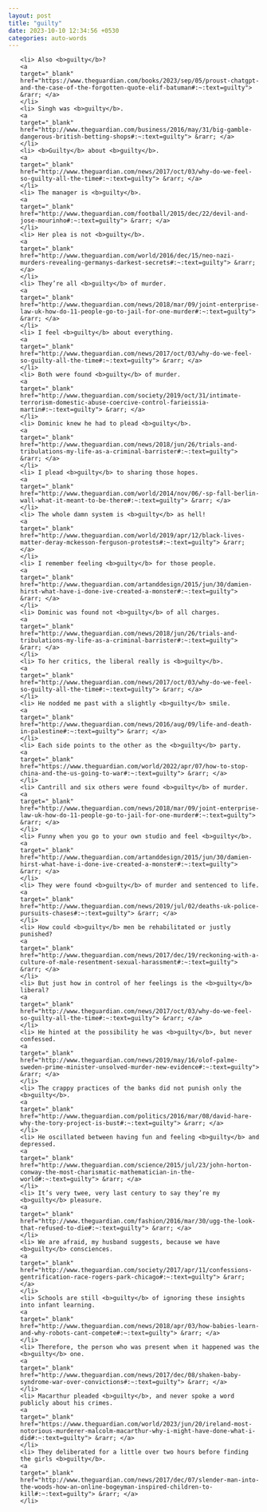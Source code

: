 ```yaml
---
layout: post
title: "guilty"
date: 2023-10-10 12:34:56 +0530
categories: auto-words
---
```

<ol>

    <li> Also <b>guilty</b>?
    <a 
    target="_blank" 
    href="https://www.theguardian.com/books/2023/sep/05/proust-chatgpt-and-the-case-of-the-forgotten-quote-elif-batuman#:~:text=guilty"> &rarr; </a>
    </li>
    <li> Singh was <b>guilty</b>.
    <a 
    target="_blank" 
    href="http://www.theguardian.com/business/2016/may/31/big-gamble-dangerous-british-betting-shops#:~:text=guilty"> &rarr; </a>
    </li>
    <li> <b>Guilty</b> about <b>guilty</b>.
    <a 
    target="_blank" 
    href="http://www.theguardian.com/news/2017/oct/03/why-do-we-feel-so-guilty-all-the-time#:~:text=guilty"> &rarr; </a>
    </li>
    <li> The manager is <b>guilty</b>.
    <a 
    target="_blank" 
    href="http://www.theguardian.com/football/2015/dec/22/devil-and-jose-mourinho#:~:text=guilty"> &rarr; </a>
    </li>
    <li> Her plea is not <b>guilty</b>.
    <a 
    target="_blank" 
    href="http://www.theguardian.com/world/2016/dec/15/neo-nazi-murders-revealing-germanys-darkest-secrets#:~:text=guilty"> &rarr; </a>
    </li>
    <li> They’re all <b>guilty</b> of murder.
    <a 
    target="_blank" 
    href="http://www.theguardian.com/news/2018/mar/09/joint-enterprise-law-uk-how-do-11-people-go-to-jail-for-one-murder#:~:text=guilty"> &rarr; </a>
    </li>
    <li> I feel <b>guilty</b> about everything.
    <a 
    target="_blank" 
    href="http://www.theguardian.com/news/2017/oct/03/why-do-we-feel-so-guilty-all-the-time#:~:text=guilty"> &rarr; </a>
    </li>
    <li> Both were found <b>guilty</b> of murder.
    <a 
    target="_blank" 
    href="http://www.theguardian.com/society/2019/oct/31/intimate-terrorism-domestic-abuse-coercive-control-farieissia-martin#:~:text=guilty"> &rarr; </a>
    </li>
    <li> Dominic knew he had to plead <b>guilty</b>.
    <a 
    target="_blank" 
    href="http://www.theguardian.com/news/2018/jun/26/trials-and-tribulations-my-life-as-a-criminal-barrister#:~:text=guilty"> &rarr; </a>
    </li>
    <li> I plead <b>guilty</b> to sharing those hopes.
    <a 
    target="_blank" 
    href="http://www.theguardian.com/world/2014/nov/06/-sp-fall-berlin-wall-what-it-meant-to-be-there#:~:text=guilty"> &rarr; </a>
    </li>
    <li> The whole damn system is <b>guilty</b> as hell!
    <a 
    target="_blank" 
    href="http://www.theguardian.com/world/2019/apr/12/black-lives-matter-deray-mckesson-ferguson-protests#:~:text=guilty"> &rarr; </a>
    </li>
    <li> I remember feeling <b>guilty</b> for those people.
    <a 
    target="_blank" 
    href="http://www.theguardian.com/artanddesign/2015/jun/30/damien-hirst-what-have-i-done-ive-created-a-monster#:~:text=guilty"> &rarr; </a>
    </li>
    <li> Dominic was found not <b>guilty</b> of all charges.
    <a 
    target="_blank" 
    href="http://www.theguardian.com/news/2018/jun/26/trials-and-tribulations-my-life-as-a-criminal-barrister#:~:text=guilty"> &rarr; </a>
    </li>
    <li> To her critics, the liberal really is <b>guilty</b>.
    <a 
    target="_blank" 
    href="http://www.theguardian.com/news/2017/oct/03/why-do-we-feel-so-guilty-all-the-time#:~:text=guilty"> &rarr; </a>
    </li>
    <li> He nodded me past with a slightly <b>guilty</b> smile.
    <a 
    target="_blank" 
    href="http://www.theguardian.com/news/2016/aug/09/life-and-death-in-palestine#:~:text=guilty"> &rarr; </a>
    </li>
    <li> Each side points to the other as the <b>guilty</b> party.
    <a 
    target="_blank" 
    href="https://www.theguardian.com/world/2022/apr/07/how-to-stop-china-and-the-us-going-to-war#:~:text=guilty"> &rarr; </a>
    </li>
    <li> Cantrill and six others were found <b>guilty</b> of murder.
    <a 
    target="_blank" 
    href="http://www.theguardian.com/news/2018/mar/09/joint-enterprise-law-uk-how-do-11-people-go-to-jail-for-one-murder#:~:text=guilty"> &rarr; </a>
    </li>
    <li> Funny when you go to your own studio and feel <b>guilty</b>.
    <a 
    target="_blank" 
    href="http://www.theguardian.com/artanddesign/2015/jun/30/damien-hirst-what-have-i-done-ive-created-a-monster#:~:text=guilty"> &rarr; </a>
    </li>
    <li> They were found <b>guilty</b> of murder and sentenced to life.
    <a 
    target="_blank" 
    href="http://www.theguardian.com/news/2019/jul/02/deaths-uk-police-pursuits-chases#:~:text=guilty"> &rarr; </a>
    </li>
    <li> How could <b>guilty</b> men be rehabilitated or justly punished?
    <a 
    target="_blank" 
    href="http://www.theguardian.com/news/2017/dec/19/reckoning-with-a-culture-of-male-resentment-sexual-harassment#:~:text=guilty"> &rarr; </a>
    </li>
    <li> But just how in control of her feelings is the <b>guilty</b> liberal?
    <a 
    target="_blank" 
    href="http://www.theguardian.com/news/2017/oct/03/why-do-we-feel-so-guilty-all-the-time#:~:text=guilty"> &rarr; </a>
    </li>
    <li> He hinted at the possibility he was <b>guilty</b>, but never confessed.
    <a 
    target="_blank" 
    href="http://www.theguardian.com/news/2019/may/16/olof-palme-sweden-prime-minister-unsolved-murder-new-evidence#:~:text=guilty"> &rarr; </a>
    </li>
    <li> The crappy practices of the banks did not punish only the <b>guilty</b>.
    <a 
    target="_blank" 
    href="http://www.theguardian.com/politics/2016/mar/08/david-hare-why-the-tory-project-is-bust#:~:text=guilty"> &rarr; </a>
    </li>
    <li> He oscillated between having fun and feeling <b>guilty</b> and depressed.
    <a 
    target="_blank" 
    href="http://www.theguardian.com/science/2015/jul/23/john-horton-conway-the-most-charismatic-mathematician-in-the-world#:~:text=guilty"> &rarr; </a>
    </li>
    <li> It’s very twee, very last century to say they’re my <b>guilty</b> pleasure.
    <a 
    target="_blank" 
    href="http://www.theguardian.com/fashion/2016/mar/30/ugg-the-look-that-refused-to-die#:~:text=guilty"> &rarr; </a>
    </li>
    <li> We are afraid, my husband suggests, because we have <b>guilty</b> consciences.
    <a 
    target="_blank" 
    href="http://www.theguardian.com/society/2017/apr/11/confessions-gentrification-race-rogers-park-chicago#:~:text=guilty"> &rarr; </a>
    </li>
    <li> Schools are still <b>guilty</b> of ignoring these insights into infant learning.
    <a 
    target="_blank" 
    href="http://www.theguardian.com/news/2018/apr/03/how-babies-learn-and-why-robots-cant-compete#:~:text=guilty"> &rarr; </a>
    </li>
    <li> Therefore, the person who was present when it happened was the <b>guilty</b> one.
    <a 
    target="_blank" 
    href="http://www.theguardian.com/news/2017/dec/08/shaken-baby-syndrome-war-over-convictions#:~:text=guilty"> &rarr; </a>
    </li>
    <li> Macarthur pleaded <b>guilty</b>, and never spoke a word publicly about his crimes.
    <a 
    target="_blank" 
    href="https://www.theguardian.com/world/2023/jun/20/ireland-most-notorious-murderer-malcolm-macarthur-why-i-might-have-done-what-i-did#:~:text=guilty"> &rarr; </a>
    </li>
    <li> They deliberated for a little over two hours before finding the girls <b>guilty</b>.
    <a 
    target="_blank" 
    href="http://www.theguardian.com/news/2017/dec/07/slender-man-into-the-woods-how-an-online-bogeyman-inspired-children-to-kill#:~:text=guilty"> &rarr; </a>
    </li>